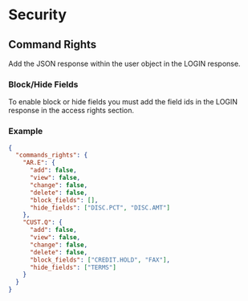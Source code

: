 # Security

<PageHeader />

## Command Rights

Add the JSON response within the user object in the LOGIN response.

### Block/Hide Fields

To enable block or hide fields you must add the field ids in the LOGIN response in the access rights section.


### Example

```json
{
  "commands_rights": {
    "AR.E": {
      "add": false,
      "view": false,
      "change": false,
      "delete": false,
      "block_fields": [],
      "hide_fields": ["DISC.PCT", "DISC.AMT"]
    },
    "CUST.Q": {
      "add": false,
      "view": false,
      "change": false,
      "delete": false,
      "block_fields": ["CREDIT.HOLD", "FAX"],
      "hide_fields": ["TERMS"]
    }
  }
}
```

<PageFooter />

